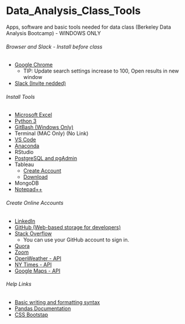 # Data_Analysis_Class_Tools
Apps, software and basic tools needed for data class (Berkeley Data Analysis Bootcamp) - WINDOWS ONLY
###### Browser and Slack - Install before class
- [Google Chrome](https://www.google.com/chrome/)
  - TIP: Update search settings increase to 100, Open results in new window 
- [Slack (Invite nedded)](https://slack.com/)  
###### Install Tools
- [Microsoft Excel](https://www.microsoft.com/en-us/microsoft-365/excel)
- [Python 3](https://www.python.org/downloads/)
- [GitBash (Windows Only)](https://gitforwindows.org/)
- Terminal (MAC Only) (No Link)
- [VS Code](https://code.visualstudio.com/download)
- [Anaconda](https://anaconda.cloud/tutorials/getting-started-with-anaconda-individual-edition%3Fsource%3Dwin_installer)
- RStudio 
- [PostgreSQL and pgAdmin](https://www.enterprisedb.com/downloads/postgres-postgresql-downloads)
- Tableau
  - [Create Account](https://public.tableau.com/en-us/s/)
  - [Download](https://www.tableau.com/products/public/download)
- MongoDB
- [Notepad++](https://notepad-plus-plus.org/downloads/)
###### Create Online Accounts
- [LinkedIn](https://www.linkedin.com/)
- [GitHub (Web-based storage for developers)](https://github.com/)
- [Stack Overflow](https://stackoverflow.com/)
  - You can use your GitHub account to sign in.
- [Quora](https://www.quora.com/)  
- [Zoom](https://zoom.us/)
- [OpenWeather - API](https://home.openweathermap.org/users/sign_up)
- [NY Times - API](https://developer.nytimes.com/accounts/create)
- [Google Maps - API](https://console.cloud.google.com/google/maps-apis/)

###### Help Links
- [Basic writing and formatting syntax](https://docs.github.com/en/get-started/writing-on-github/getting-started-with-writing-and-formatting-on-github/basic-writing-and-formatting-syntax)
- [Pandas Documentation](https://pandas.pydata.org/docs/dev/index.html)
- [CSS Bootstap](https://getbootstrap.com/docs/3.3/css/)


